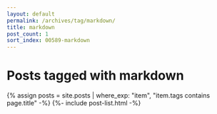 ```yaml
---
layout: default
permalink: /archives/tag/markdown/
title: markdown
post_count: 1
sort_index: 00589-markdown
---
```

<h1 class="page-heading">Posts tagged with markdown</h1>
{% assign posts = site.posts | where_exp: "item", "item.tags contains page.title" -%}
{%- include post-list.html -%}
